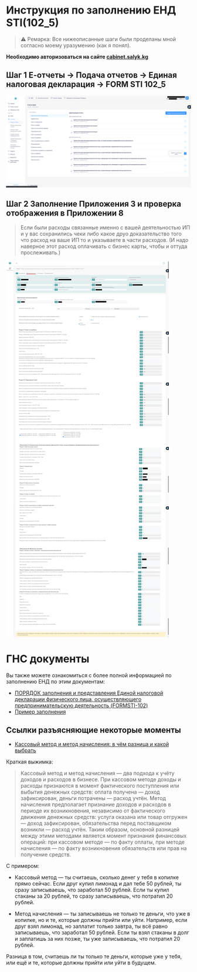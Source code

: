 # Инструкция по заполнению ЕНД STI(102_5)

>⚠ Ремарка: Все нижеописанные шаги были проделаны мной согласно моему уразумению (как я понял).

**Необходимо авторизоваться на сайте [cabinet.salyk.kg](https://cabinet.salyk.kg)**

## Шаг 1 Е-отчеты -> Подача отчетов -> Единая налоговая декларация -> FORM STI 102_5
![Заполнение FORM STI 102_5](../screenshots/end/step1.png)

## Шаг 2 Заполнение Приложения 3 и проверка отображения в Приложении 8
> Если были расходы связанные именно с вашей деятельностью ИП и у вас сохранились чеки либо какое друо доказательство того что расход на ваше ИП то и указываете в части расходов. (И надо наверное этот расход оплачивать с бизнес карты, чтобы и оттуда прослеживать.)

![Приложение 3 и Приложение 8](../screenshots/end/step2.png)

# ГНС документы
Вы также можете ознакомиться с более полной информацией по заполнению ЕНД по этим документам:

- [ПОРЯДОК заполнения и представления Единой налоговой декларации физического лица, осуществляющего предпринимательскую деятельность (FORMSTI-102)](https://sti.gov.kg/stsStorage/websti/2024/12/30/stidocument_174127e1-b26a-4639-a0fc-317f86e4d275.pdf)
- [Пример заполнения](https://sti.gov.kg/stsStorage/websti/2025/1/16/stidocument_1976dcf3-ebd5-4ac3-b71b-c5def4d75cd1.pdf)


## Ссылки разъясняющие некоторые моменты
- [Кассовый метод и метод начисления: в чём разница и какой выбрать](https://fintablo.ru/money/kassovyy-metod-i-metod-nachisleniya-raznitsa)

Краткая выжимка:
> Кассовый метод и метод начисления — два подхода к учёту доходов и расходов в бизнесе. При кассовом методе доходы и расходы признаются в момент фактического поступления или выбытия денежных средств: оплата получена — доход зафиксирован, деньги потрачены — расход учтён. Метод начисления предполагает признание доходов и расходов в периоде их возникновения, независимо от фактического движения денежных средств: услуга оказана или товар отгружен — доход зафиксирован, обязательства перед поставщиком возникли — расход учтён. Таким образом, основной разницей между этими методами является момент признания финансовых операций: при кассовом методе — по факту оплаты, при методе начисления — по факту возникновения обязательств или прав на получение средств.

С примером:
- Кассовый метод — ты считаешь, сколько денег у тебя в копилке прямо сейчас. Если друг купил лимонад и дал тебе 50 рублей, ты сразу записываешь, что заработал 50 рублей. Если ты купил стаканы за 20 рублей, то сразу записываешь, что потратил 20 рублей.

- Метод начисления — ты записываешь не только те деньги, что уже в копилке, но и те, которые должны прийти или уйти. Например, если друг взял лимонад, но заплатит только завтра, ты всё равно записываешь, что заработал 50 рублей. Если ты взял стаканы в долг и заплатишь за них позже, ты уже записываешь, что потратил 20 рублей.

Разница в том, считаешь ли ты только те деньги, которые уже у тебя, или ещё и те, которые должны прийти или уйти в будущем.

